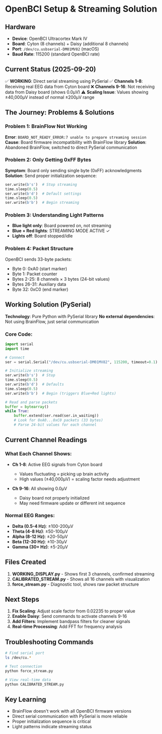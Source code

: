 # OpenBCI Setup & Streaming Solution

## Hardware
- **Device**: OpenBCI Ultracortex Mark IV
- **Board**: Cyton (8 channels) + Daisy (additional 8 channels)
- **Port**: `/dev/cu.usbserial-DM01MV82` (macOS)
- **Baud Rate**: 115200 (standard OpenBCI rate)

## Current Status (2025-09-20)
✅ **WORKING**: Direct serial streaming using PySerial
✅ **Channels 1-8**: Receiving real EEG data from Cyton board
❌ **Channels 9-16**: Not receiving data from Daisy board (shows 0.0μV)
⚠️ **Scaling Issue**: Values showing ±40,000μV instead of normal ±200μV range

## The Journey: Problems & Solutions

### Problem 1: BrainFlow Not Working
**Error**: `BOARD_NOT_READY_ERROR:7 unable to prepare streaming session`
**Cause**: Board firmware incompatibility with BrainFlow library
**Solution**: Abandoned BrainFlow, switched to direct PySerial communication

### Problem 2: Only Getting 0xFF Bytes
**Symptom**: Board only sending single byte (0xFF) acknowledgments
**Solution**: Send proper initialization sequence:
```python
ser.write(b's')  # Stop streaming
time.sleep(0.5)
ser.write(b'd')  # Default settings
time.sleep(0.5)
ser.write(b'b')  # Begin streaming
```

### Problem 3: Understanding Light Patterns
- **Blue light only**: Board powered on, not streaming
- **Blue + Red lights**: STREAMING MODE ACTIVE ✓
- **Lights off**: Board stopped/idle

### Problem 4: Packet Structure
OpenBCI sends 33-byte packets:
- Byte 0: 0xA0 (start marker)
- Byte 1: Packet counter
- Bytes 2-25: 8 channels × 3 bytes (24-bit values)
- Bytes 26-31: Auxiliary data
- Byte 32: 0xC0 (end marker)

## Working Solution (PySerial)

**Technology**: Pure Python with PySerial library
**No external dependencies**: Not using BrainFlow, just serial communication

### Core Code:
```python
import serial
import time

# Connect
ser = serial.Serial("/dev/cu.usbserial-DM01MV82", 115200, timeout=0.1)

# Initialize streaming
ser.write(b's')  # Stop
time.sleep(0.5)
ser.write(b'd')  # Defaults
time.sleep(0.5)
ser.write(b'b')  # Begin (triggers Blue+Red lights)

# Read and parse packets
buffer = bytearray()
while True:
    buffer.extend(ser.read(ser.in_waiting))
    # Look for 0xA0...0xC0 packets (33 bytes)
    # Parse 24-bit values for each channel
```

## Current Channel Readings

### What Each Channel Shows:
- **Ch 1-8**: Active EEG signals from Cyton board
  - Values fluctuating = picking up brain activity
  - High values (±40,000μV) = scaling factor needs adjustment

- **Ch 9-16**: All showing 0.0μV
  - Daisy board not properly initialized
  - May need firmware update or different init sequence

### Normal EEG Ranges:
- **Delta (0.5-4 Hz)**: ±100-200μV
- **Theta (4-8 Hz)**: ±50-100μV
- **Alpha (8-12 Hz)**: ±20-50μV
- **Beta (12-30 Hz)**: ±10-30μV
- **Gamma (30+ Hz)**: ±5-20μV

## Files Created

1. **WORKING_DISPLAY.py** - Shows first 3 channels, confirmed streaming
2. **CALIBRATED_STREAM.py** - Shows all 16 channels with visualization
3. **force_stream.py** - Diagnostic tool, shows raw packet structure

## Next Steps

1. **Fix Scaling**: Adjust scale factor from 0.02235 to proper value
2. **Enable Daisy**: Send commands to activate channels 9-16
3. **Add Filters**: Implement bandpass filters for cleaner signals
4. **Real-time Processing**: Add FFT for frequency analysis

## Troubleshooting Commands

```bash
# Find serial port
ls /dev/cu.*

# Test connection
python force_stream.py

# View real-time data
python CALIBRATED_STREAM.py
```

## Key Learning
- BrainFlow doesn't work with all OpenBCI firmware versions
- Direct serial communication with PySerial is more reliable
- Proper initialization sequence is critical
- Light patterns indicate streaming status